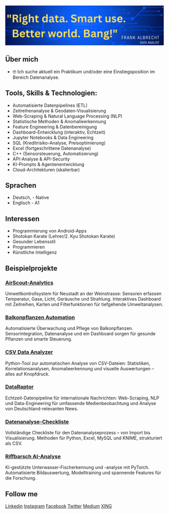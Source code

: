 ![banner](https://github.com/Watchkido/Frank_Albrecht-Data_Analyst/blob/main/TheRightAnalyst/img/my_data_analyst_frank_albrecht_banner.png)

## Über mich

- 🤓 Ich suche aktuell ein Praktikum und/oder eine Einstiegsposition im Bereich Datenanalyse.

## Tools, Skills & Technologien:

- Automatisierte Datenpipelines (ETL)
- Zeitreihenanalyse & Geodaten-Visualisierung
- Web-Scraping & Natural Language Processing (NLP)
- Statistische Methoden & Anomalieerkennung
- Feature Engineering & Datenbereinigung
- Dashboard-Entwicklung (interaktiv, Echtzeit)
- Jupyter Notebooks & Data Engineering
- SQL (Kreditrisiko-Analyse, Preisoptimierung)
- Excel (fortgeschrittene Datenanalyse)
- C++ (Sensorsteuerung, Automatisierung)
- API-Analyse & API-Security
- KI-Prompts & Agentenentwicklung
- Cloud-Architekturen (skalierbar)

## Sprachen

- Deutsch, - Native
- Englisch - A1

## Interessen

- Programmierung von Android-Apps
- Shotokan Karate (Lehrer/2. Kyu Shotokan Karate)
- Gesunder Lebensstil
- Programmieren
- Künstliche Intelligenz

## Beispielprojekte

### [AirScout-Analytics](TheRightAnalyst/md/AirScout-Analytics.md)

Umweltkontrollsystem für Neustadt an der Weinstrasse: Sensoren erfassen Temperatur, Gase, Licht, Geräusche und Strahlung. Interaktives Dashboard mit Zeitreihen, Karten und Filterfunktionen für tiefgehende Umweltanalysen.

### [Balkonpflanzen Automation](TheRightAnalyst/md/Balkonpflanzen%20Automation.md)

Automatisierte Überwachung und Pflege von Balkonpflanzen. Sensorintegration, Datenanalyse und ein Dashboard sorgen für gesunde Pflanzen und smarte Steuerung.

### [CSV Data Analyzer](TheRightAnalyst/md/CSV_Analyser.md)

Python-Tool zur automatischen Analyse von CSV-Dateien: Statistiken, Korrelationsanalysen, Anomalieerkennung und visuelle Auswertungen – alles auf Knopfdruck.

### [DataRaptor](TheRightAnalyst/md/DataRaptor.md)

Echtzeit-Datenpipeline für internationale Nachrichten: Web-Scraping, NLP und Data-Engineering für umfassende Medienbeobachtung und Analyse von Deutschland-relevanten News.

### [Datenanalyse-Checkliste](TheRightAnalyst/md/Datenanalyse-Checkliste.md)

Vollständige Checkliste für den Datenanalyseprozess – von Import bis Visualisierung. Methoden für Python, Excel, MySQL und KNIME, strukturiert als CSV.

### [Riffbarsch AI-Analyse](TheRightAnalyst/md/Riffbarsch%20AI-Analyse.md)

KI-gestützte Unterwasser-Fischerkennung und -analyse mit PyTorch. Automatisierte Bildauswertung, Modelltraining und spannende Features für die Forschung.

## Follow me

[Linkedin](<(https://www.linkedin.com/in/frank-albrecht/)>)
[Instagram](https://www.instagram.c)
[Facebook](https://www.facebook.com/Avitarus/)
[Twitter](https://x.com/000oo000)
[Medium](https://medium.com/@avitarus)
[XING](https://www.xing.com/profile/Frank_Albrecht72)
